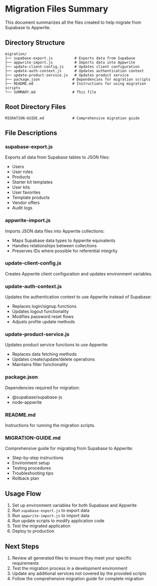 # Migration Files Summary

This document summarizes all the files created to help migrate from Supabase to Appwrite.

## Directory Structure

```
migration/
├── supabase-export.js          # Exports data from Supabase
├── appwrite-import.js          # Imports data into Appwrite
├── update-client-config.js     # Updates client configuration
├── update-auth-context.js      # Updates authentication context
├── update-product-service.js   # Updates product service
├── package.json               # Dependencies for migration scripts
├── README.md                  # Instructions for using migration scripts
└── SUMMARY.md                 # This file
```

## Root Directory Files

```
MIGRATION-GUIDE.md             # Comprehensive migration guide
```

## File Descriptions

### supabase-export.js
Exports all data from Supabase tables to JSON files:
- Users
- User roles
- Products
- Starter kit templates
- User kits
- User favorites
- Template products
- Vendor offers
- Audit logs

### appwrite-import.js
Imports JSON data files into Appwrite collections:
- Maps Supabase data types to Appwrite equivalents
- Handles relationships between collections
- Preserves IDs where possible for referential integrity

### update-client-config.js
Creates Appwrite client configuration and updates environment variables.

### update-auth-context.js
Updates the authentication context to use Appwrite instead of Supabase:
- Replaces login/signup functions
- Updates logout functionality
- Modifies password reset flows
- Adjusts profile update methods

### update-product-service.js
Updates product service functions to use Appwrite:
- Replaces data fetching methods
- Updates create/update/delete operations
- Maintains filter functionality

### package.json
Dependencies required for migration:
- @supabase/supabase-js
- node-appwrite

### README.md
Instructions for running the migration scripts.

### MIGRATION-GUIDE.md
Comprehensive guide for migrating from Supabase to Appwrite:
- Step-by-step instructions
- Environment setup
- Testing procedures
- Troubleshooting tips
- Rollback plan

## Usage Flow

1. Set up environment variables for both Supabase and Appwrite
2. Run `supabase-export.js` to export data
3. Run `appwrite-import.js` to import data
4. Run update scripts to modify application code
5. Test the migrated application
6. Deploy to production

## Next Steps

1. Review all generated files to ensure they meet your specific requirements
2. Test the migration process in a development environment
3. Update any additional services not covered by the provided scripts
4. Follow the comprehensive migration guide for complete migration